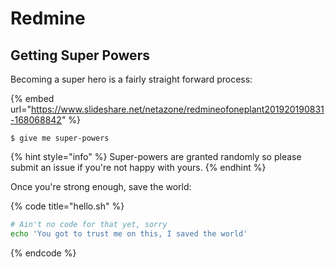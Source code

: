 # Redmine

## Getting Super Powers

Becoming a super hero is a fairly straight forward process:

{% embed url="https://www.slideshare.net/netazone/redmineofoneplant201920190831-168068842" %}



```
$ give me super-powers
```

{% hint style="info" %}
 Super-powers are granted randomly so please submit an issue if you're not happy with yours.
{% endhint %}

Once you're strong enough, save the world:

{% code title="hello.sh" %}
```bash
# Ain't no code for that yet, sorry
echo 'You got to trust me on this, I saved the world'
```
{% endcode %}




